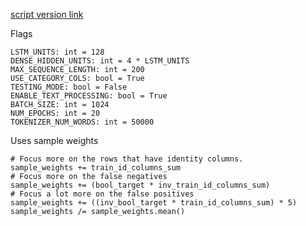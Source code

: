 [script version link](https://www.kaggle.com/yesteapea/kernel7172c9dda3?scriptVersionId=16187082)

Flags
```python3
LSTM_UNITS: int = 128
DENSE_HIDDEN_UNITS: int = 4 * LSTM_UNITS
MAX_SEQUENCE_LENGTH: int = 200
USE_CATEGORY_COLS: bool = True
TESTING_MODE: bool = False
ENABLE_TEXT_PROCESSING: bool = True
BATCH_SIZE: int = 1024
NUM_EPOCHS: int = 20
TOKENIZER_NUM_WORDS: int = 50000
```

Uses sample weights
```python3
# Focus more on the rows that have identity columns.
sample_weights += train_id_columns_sum
# Focus more on the false negatives
sample_weights += (bool_target * inv_train_id_columns_sum)
# Focus a lot more on the false positives
sample_weights += ((inv_bool_target * train_id_columns_sum) * 5)
sample_weights /= sample_weights.mean()
```

